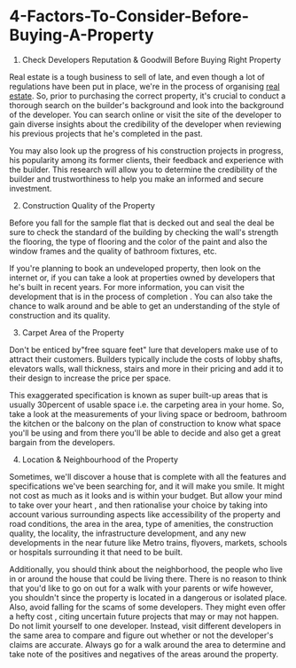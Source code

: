 # 4-Factors-To-Consider-Before-Buying-A-Property

1) Check Developers Reputation & Goodwill Before Buying Right Property


Real estate is a tough business to sell of late, and even though a lot of regulations have been put in place, we're in the process of organising <a href="https://greaterpropertygroup.com/">real estate</a>. So, prior to purchasing the correct property, it's crucial to conduct a thorough search on the builder's background and look into the background of the developer. You can search online or visit the site of the developer to gain diverse insights about the credibility of the developer when reviewing his previous projects that he's completed in the past.

You may also look up the progress of his construction projects in progress, his popularity among its former clients, their feedback and experience with the builder. This research will allow you to determine the credibility of the builder and trustworthiness to help you make an informed and secure investment.

2) Construction Quality of the Property


Before you fall for the sample flat that is decked out and seal the deal be sure to check the standard of the building by checking the wall's strength the flooring, the type of flooring and the color of the paint and also the window frames and the quality of bathroom fixtures, etc.

If you're planning to book an undeveloped property, then look on the internet or, if you can take a look at properties owned by developers that he's built in recent years. For more information, you can visit the development that is in the process of completion . You can also take the chance to walk around and be able to get an understanding of the style of construction and its quality.

3) Carpet Area of the Property


Don't be enticed by"free square feet" lure that developers make use of to attract their customers. Builders typically include the costs of lobby shafts, elevators walls, wall thickness, stairs and more in their pricing and add it to their design to increase the price per space.

This exaggerated specification is known as super built-up areas that is usually 30percent of usable space i.e. the carpeting area in your home. So, take a look at the measurements of your living space or bedroom, bathroom the kitchen or the balcony on the plan of construction to know what space you'll be using and from there you'll be able to decide and also get a great bargain from the developers.

4) Location & Neighbourhood of the Property


Sometimes, we'll discover a house that is complete with all the features and specifications we've been searching for, and it will make you smile. It might not cost as much as it looks and is within your budget. But allow your mind to take over your heart , and then rationalise your choice by taking into account various surrounding aspects like accessibility of the property and road conditions, the area in the area, type of amenities, the construction quality, the locality, the infrastructure development, and any new developments in the near future like Metro trains, flyovers, markets, schools or hospitals surrounding it that need to be built.

Additionally, you should think about the neighborhood, the people who live in or around the house that could be living there. There is no reason to think that you'd like to go on out for a walk with your parents or wife however, you shouldn't since the property is located in a dangerous or isolated place. Also, avoid falling for the scams of some developers. They might even offer a hefty cost , citing uncertain future projects that may or may not happen. Do not limit yourself to one developer. Instead, visit different developers in the same area to compare and figure out whether or not the developer's claims are accurate. Always go for a walk around the area to determine and take note of the positives and negatives of the areas around the property.
